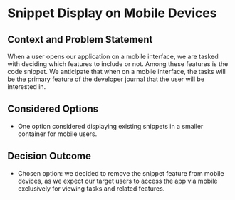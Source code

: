 # Snippet Display on Mobile Devices

## Context and Problem Statement

When a user opens our application on a mobile interface, we are tasked with deciding which features to include or not. Among these features is the code snippet.
We anticipate that when on a mobile interface, the tasks will be the primary feature of the developer journal that the user will be interested in.

## Considered Options

* One option considered displaying existing snippets in a smaller container for mobile users.

## Decision Outcome

* Chosen option: we decided to remove the snippet feature from mobile devices, as we expect our target users to access the app via mobile exclusively for viewing tasks and related features.
